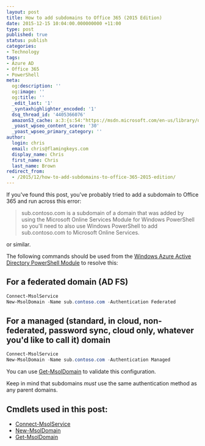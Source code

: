 ```yaml
---
layout: post
title: How to add subdomains to Office 365 (2015 Edition)
date: 2015-12-15 10:04:00.000000000 +11:00
type: post
published: true
status: publish
categories:
- Technology
tags:
- Azure AD
- Office 365
- PowerShell
meta:
  og:description: ''
  og:image: ''
  og:title: ''
  _edit_last: '1'
  _syntaxhighlighter_encoded: '1'
  dsq_thread_id: '4405366076'
  amazonS3_cache: a:3:{s:54:"https://msdn.microsoft.com/en-us/library/dn194090.aspx";a:1:{s:9:"timestamp";i:1478085360;}s:54:"https://msdn.microsoft.com/en-us/library/dn194123.aspx";a:1:{s:9:"timestamp";i:1478085360;}s:54:"https://msdn.microsoft.com/en-us/library/dn194081.aspx";a:1:{s:9:"timestamp";i:1478085360;}}
  _yoast_wpseo_content_score: '30'
  _yoast_wpseo_primary_category: ''
author:
  login: chris
  email: chris@flamingkeys.com
  display_name: Chris
  first_name: Chris
  last_name: Brown
redirect_from:
  - /2015/12/how-to-add-subdomains-to-office-365-2015-edition/
---
```


If you've found this post, you've probably tried to add a subdomain to Office 365 and run across this error:

> sub.contoso.com is a subdomain of a domain that was added by using the Microsoft Online Services Module for Windows PowerShell so you'll need to also use Windows PowerShell to add sub.contoso.com to Microsoft Online Services.

or similar.

The following commands should be used from the [Windows Azure Active Directory PowerShell Module](https://aka.ms/aadposh) to resolve this:

## For a federated domain (AD FS)

```powershell
Connect-MsolService
New-MsolDomain -Name sub.contoso.com -Authentication Federated
```

## For a managed (standard, in cloud, non-federated, password sync, cloud only, whatever you'd like to call it) domain

```powershell
Connect-MsolService
New-MsolDomain -Name sub.contoso.com -Authentication Managed
```

You can use [Get-MsolDomain](https://msdn.microsoft.com/en-us/library/dn194090.aspx) to validate this configuration.

Keep in mind that subdomains *must* use the same authentication method as any parent domains.

## Cmdlets used in this post:

* [Connect-MsolService](https://msdn.microsoft.com/en-us/library/dn194123.aspx)
* [New-MsolDomain](https://msdn.microsoft.com/en-us/library/dn194081.aspx)
* [Get-MsolDomain](https://msdn.microsoft.com/en-us/library/dn194090.aspx)
